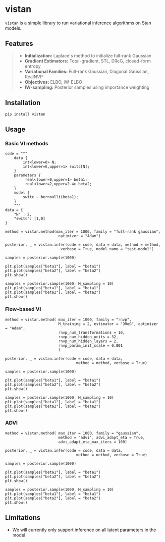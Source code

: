 # vistan

`vistan` is a simple library to run variational inference algorithms on Stan models.

## Features

> - **Initialization:** Laplace's method to initialize full-rank Gaussian
> - **Gradient Estimators:** Total-gradient, STL, DReG, closed-form entropy   
> - **Variational Families:** Full-rank Gaussian, Diagonal Gaussian, RealNVP
> - **Objectives:** ELBO, IW-ELBO
> - **IW-sampling:** Posterior samples using importance weighting


## Installation

```
pip install vistan
```

## Usage

### Basic VI methods

```
code = """
    data {
        int<lower=0> N; 
        int<lower=0,upper=1> switc[N];
    }
    parameters {
         real<lower=0,upper=1> beta1;
         real<lower=2,upper=2.4> beta2;
    } 
    model {
        switc ~ bernoulli(beta1);
    }
    """
data = {
    "N" : 2, 
    "switc": [1,0]
}

method = vistan.method(max_iter = 1000, family = "full-rank gaussian", 
                        optimizer = "Adam")

posterior, _ = vistan.infer(code = code, data = data, method = method,
                         verbose = True, model_name = "test-model")

samples = posterior.sample(1000)

plt.plot(samples["beta1"], label = "beta1")
plt.plot(samples["beta2"], label = "beta2")
plt.show()

samples = posterior.sample(1000, M_sampling = 10)
plt.plot(samples["beta1"], label = "beta1")
plt.plot(samples["beta2"], label = "beta2")
plt.show()

```


### Flow-based VI
```
method = vistan.method( max_iter = 1000, family = "rnvp",  
                        M_training = 2, estimator = "DReG", optimizer = "Adam",
                        rnvp_num_transformations = 10, 
                        rnvp_num_hidden_units = 32, 
                        rnvp_num_hidden_layers = 2, 
                        rnvp_param_init_scale = 0.001
                        )

posterior, _ = vistan.infer(code = code, data = data, 
                                method = method, verbose = True)

samples = posterior.sample(1000)

plt.plot(samples["beta1"], label = "beta1")
plt.plot(samples["beta2"], label = "beta2")
plt.show()

samples = posterior.sample(1000, M_sampling = 10)
plt.plot(samples["beta1"], label = "beta1")
plt.plot(samples["beta2"], label = "beta2")
plt.show()

```

### ADVI

```
method = vistan.method( max_iter = 1000, family = "gaussian",  
                        method = "advi", advi_adapt_eta = True,
                        advi_adapt_eta_max_iters = 100)

posterior, _ = vistan.infer(code = code, data = data, 
                                method = method, verbose = True)

samples = posterior.sample(1000)

plt.plot(samples["beta1"], label = "beta1")
plt.plot(samples["beta2"], label = "beta2")
plt.show()

samples = posterior.sample(1000, M_sampling = 10)
plt.plot(samples["beta1"], label = "beta1")
plt.plot(samples["beta2"], label = "beta2")
plt.show()

```

## Limitations

- We will currently only support inference on all latent parameters in the model
